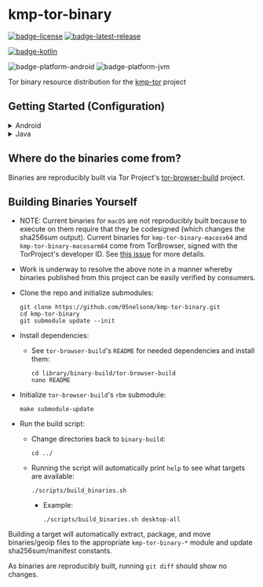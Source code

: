 # kmp-tor-binary
[![badge-license]][url-license]
[![badge-latest-release]][url-latest-release]

[![badge-kotlin]][url-kotlin]

![badge-platform-android]
![badge-platform-jvm]

<!-- TODO: Add Node.js badge
![badge-platform-js-node]
![badge-support-js-ir]
-->

Tor binary resource distribution for the [kmp-tor][url-kmp-tor] project  

## Getting Started (Configuration)

<details>
    <summary>Android</summary>

Tor binaries for `Android` **are automatically imported** with the [kmp-tor][url-kmp-tor] 
dependency, so you do **not** need to add the `kmp-tor-binary-android` dependency 
**if** you are using [kmp-tor][url-kmp-tor]. **CONFIGURATION BELOW IS STILL NEEDED THOUGH.**  

`Android` requires some configuration so binaries will be appropriately extracted to your 
app's `nativeLibraryDir` upon application installation.  

 - Ensure `JavaVersion` is greater than or equal to 11:
   ```kotlin
   // build.gradle.kts

   android {
       // ...

       compileOptions {
           sourceCompatibility = JavaVersion.VERSION_11
           targetCompatibility = JavaVersion.VERSION_11
       }

       kotlinOptions {
           jvmTarget = JavaVersion.VERSION_11.toString()
       }
   }
   ```

 - Enable legacy packaging for `jniLibs` directory:
   ```kotlin
   // build.gradle.kts

   android {
       // ...

       packagingOptions {
           jniLibs.useLegacyPackaging = true
       }
   }
   ```

 - Add to your `AndroidManifest.xml`, within the `application` tag:
   ```xml
   <application
       android:extractNativeLibs="true">
   
   </application>
   ```

 - Configure splits for each architecture by adding the following to your 
   application module's `android` block:
   ```kotlin
   // build.gradle.kts

   android {
       // ...

       splits {

           // Configures multiple APKs based on ABI. This helps keep the size
           // down, since PT binaries can be large.
           abi {

               // Enables building multiple APKs per ABI.
               isEnable = true

               // By default, all ABIs are included, so use reset() and include to specify
               // that we only want APKs for x86 and x86_64, armeabi-v7a, and arm64-v8a.

               // Resets the list of ABIs that Gradle should create APKs for to none.
               reset()

               // Specifies a list of ABIs that Gradle should create APKs for.
               include("x86", "armeabi-v7a", "arm64-v8a", "x86_64")

               // Specify whether you wish to also generate a universal APK that
               // includes _all_ ABIs.
               isUniversalApk = true
           }
       }
   }
   ```

 - If you are publishing your application to Google Play using app bundling,
   add the following to your project's `gradle.properties` file:
   ```groovy
   android.bundle.enableUncompressedNativeLibs=false
   ```

     - You can also verify (prior to pushing your release to Google Play)
       if the bundled apk extracts binaries on install correctly by using
       the [bundletool][url-bundletool].  

### That's it, you should be good to go for your `Android` project!

</details>

<details>
    <summary>Java</summary>

Tor binaries for `Java` are **not** automatically imported with the [kmp-tor][url-kmp-tor] 
dependency. You need to add the dependencies for the platform(s) you wish to support.

<!-- TAG_VERSION -->

 - Add dependencies:
   ```kotlin
   // build.gradle.kts

   dependencies {
       val vTor = "4.7.13-3"
       val vKmpTor = "1.4.1" // <-- see kmp-tor repo for latest version
       implementation("io.matthewnelson.kotlin-components:kmp-tor:$vTor-$vKmpTor")

       // Linux x86_64
       implementation("io.matthewnelson.kotlin-components:kmp-tor-binary-linuxx64:$vTor")
       // Linux i686
       implementation("io.matthewnelson.kotlin-components:kmp-tor-binary-linuxx86:$vTor")
       // macOS aarch64
       implementation("io.matthewnelson.kotlin-components:kmp-tor-binary-macosarm64:$vTor")
       // macOS x86_64
       implementation("io.matthewnelson.kotlin-components:kmp-tor-binary-macosx64:$vTor")
       // Windows x86_64
       implementation("io.matthewnelson.kotlin-components:kmp-tor-binary-mingwx64:$vTor")
       // Windows i686
       implementation("io.matthewnelson.kotlin-components:kmp-tor-binary-mingwx86:$vTor")
   }
   ```
 - If a specific platform or architecture is not currently supported by `kmp-tor-binary`, you can package 
   your own and provide them to [kmp-tor][url-kmp-tor] at runtime for extraction and execution.
   ```kotlin
   // Add the additional 'extract' dependency
   dependencies {
       implementation("io.matthewnelson.kotlin-components:kmp-tor-binary-extract:$vTor")
   }
   ```
     - See [TorBinaryResource][url-tor-binary-resource] documentation for packaging requirements and details.
     - Load them via `kmp-tor`'s [PlatformInstaller][url-kmp-tor-platform-installer] (available since v`4.7.13-1-1.4.0`)
       ```kotlin
       val installer = PlatformInstaller.custom(
           option = InstallOption.CleanInstallIfMissing,
           resource = TorBinaryResource.from(
               os = TorBinaryResource.OS.Linux,
               arch = "arm64",
               sha256sum = "abcdefg123...",
               resourceManifest = listOf(
                   "directory/file1.gz",
                   "directory/file2.gz",
                   "file3.gz",
                   "tor.gz",
               )
           )
       )
       ```

### That's it, you should be good to go for your `Java` project!

</details>

<!-- TODO: Uncomment + comment out TAG_VERSION declarations (when kmp-tor is ready for nodejs)
<details>
    <summary>Node.js</summary>

Tor binaries for `Node.js` are **not** automatically imported with the [kmp-tor][url-kmp-tor]
dependency. You need to add the dependencies for the platform(s) you wish to support, which 
are distributed via `npmjs` as `node` modules (available since `4.7.10-1`).

TODO: Comment out
TAG_VERSION

- Add dependencies:
  ```kotlin
  // build.gradle.kts

  dependencies {
      val vTor = "4.7.13-3"
      val vKmpTor = "1.4.1" // <-- see kmp-tor repo for latest version
      implementation("io.matthewnelson.kotlin-components:kmp-tor:$vTor-$vKmpTor")

      // Linux x86_64
      implementation(npm("kmp-tor-binary-linuxx64", vTor))
      // Linux i686
      implementation(npm("kmp-tor-binary-linuxx86", vTor))
      // macOS aarch64
      implementation(npm("kmp-tor-binary-macosarm64", vTor))
      // macOS x86_64
      implementation(npm("kmp-tor-binary-macosx64", vTor))
      // Windows x86_64
      implementation(npm("kmp-tor-binary-mingwx64", vTor))
      // Windows i686
      implementation(npm("kmp-tor-binary-mingwx86", vTor))
  }
  ```


### That's it, you should be good to go for your `Node.js` project!

</details>
-->

## Where do the binaries come from?

Binaries are reproducibly built via Tor Project's [tor-browser-build][url-tor-browser-build] project.

## Building Binaries Yourself

 - NOTE: Current binaries for `macOS` are not reproducibly built because to execute on them require that
   they be codesigned (which changes the sha256sum output). Current binaries for `kmp-tor-binary-macosx64` 
   and `kmp-tor-binary-macosarm64` come from TorBrowser, signed with the TorProject's developer ID. See 
   [this issue](https://github.com/05nelsonm/kmp-tor/issues/285) for more details.

 - Work is underway to resolve the above note in a manner whereby binaries published from this project 
   can be easily verified by consumers.

 - Clone the repo and initialize submodules:
   ```
   git clone https://github.com/05nelsonm/kmp-tor-binary.git
   cd kmp-tor-binary
   git submodule update --init
   ```

 - Install dependencies:
     - See `tor-browser-build`'s `README` for needed dependencies and install them:
       ```
       cd library/binary-build/tor-browser-build
       nano README
       ```

 - Initialize `tor-browser-build`'s `rbm` submodule:
   ```
   make submodule-update
   ```

 - Run the build script:
     - Change directories back to `binary-build`:
       ```
       cd ../
       ```
     - Running the script will automatically print `help` to see what targets are available:
       ```
       ./scripts/build_binaries.sh
       ```
         - Example:
           ```
           ./scripts/build_binaries.sh desktop-all
           ```


Building a target will automatically extract, package, and move binaries/geoip files 
to the appropriate `kmp-tor-binary-*` module and update sha256sum/manifest constants.  

As binaries are reproducibly built, running `git diff` should show no changes.

<!-- TAG_VERSION -->
[badge-latest-release]: https://img.shields.io/badge/latest--release-4.7.13--3-5d2f68.svg?logo=torproject&style=flat&logoColor=5d2f68
[badge-license]: https://img.shields.io/badge/license-Apache%20License%202.0-blue.svg?style=flat

<!-- TAG_DEPENDENCIES -->
[badge-kotlin]: https://img.shields.io/badge/kotlin-1.8.10-blue.svg?logo=kotlin

<!-- TAG_PLATFORMS -->
[badge-platform-android]: http://img.shields.io/badge/-android-6EDB8D.svg?style=flat
[badge-platform-jvm]: http://img.shields.io/badge/-jvm-DB413D.svg?style=flat
[badge-platform-js]: http://img.shields.io/badge/-js-F8DB5D.svg?style=flat
[badge-platform-js-node]: https://img.shields.io/badge/-nodejs-68a063.svg?style=flat
[badge-platform-linux]: http://img.shields.io/badge/-linux-2D3F6C.svg?style=flat
[badge-platform-macos]: http://img.shields.io/badge/-macos-111111.svg?style=flat
[badge-platform-ios]: http://img.shields.io/badge/-ios-CDCDCD.svg?style=flat
[badge-platform-tvos]: http://img.shields.io/badge/-tvos-808080.svg?style=flat
[badge-platform-watchos]: http://img.shields.io/badge/-watchos-C0C0C0.svg?style=flat
[badge-platform-wasm]: https://img.shields.io/badge/-wasm-624FE8.svg?style=flat
[badge-platform-windows]: http://img.shields.io/badge/-windows-4D76CD.svg?style=flat
[badge-support-android-native]: http://img.shields.io/badge/support-[AndroidNative]-6EDB8D.svg?style=flat
[badge-support-apple-silicon]: http://img.shields.io/badge/support-[AppleSilicon]-43BBFF.svg?style=flat
[badge-support-js-ir]: https://img.shields.io/badge/support-[js--IR]-AAC4E0.svg?style=flat

[url-bundletool]: https://github.com/google/bundletool
[url-latest-release]: https://github.com/05nelsonm/kmp-tor-binary/releases/latest
[url-license]: https://www.apache.org/licenses/LICENSE-2.0
[url-kotlin]: https://kotlinlang.org
[url-kmp-tor]: https://github.com/05nelsonm/kmp-tor
[url-kmp-tor-platform-installer]: https://github.com/05nelsonm/kmp-tor/blob/master/library/kmp-tor/src/jvmMain/kotlin/io/matthewnelson/kmp/tor/PlatformInstaller.kt
[url-tor-browser-build]: https://gitlab.torproject.org/tpo/applications/tor-browser-build/
[url-tor-binary-resource]: https://github.com/05nelsonm/kmp-tor-binary/blob/master/library/kmp-tor-binary-extract/src/jvmJsMain/kotlin/io/matthewnelson/kmp/tor/binary/extract/TorBinaryResource.kt
